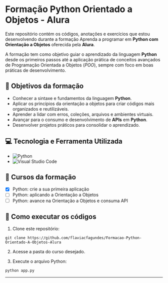 
# Formação Python Orientado a Objetos - Alura

Este repositório contém os códigos, anotações e exercícios que estou desenvolvendo durante a formação Aprenda a programar em **Python com Orientação a Objetos** oferecida pela **Alura**.

A formação tem como objetivo guiar o aprendizado da linguagem **Python** desde os primeiros passos até a aplicação prática de conceitos avançados de Programação Orientada a Objetos (*POO*), sempre com foco em boas práticas de desenvolvimento.

## 🎯 Objetivos da formação

- Conhecer a sintaxe e fundamentos da linguagem **Python**.
- Aplicar os princípios da orientação a objetos para criar códigos mais organizados e reutilizáveis.
- Aprender a lidar com erros, coleções, arquivos e ambientes virtuais.
- Avançar para o consumo e desenvolvimento de **APIs** em **Python**.
- Desenvolver projetos práticos para consolidar o aprendizado.

## 💻 Tecnologia e Ferramenta Utilizada

- ![Python](https://img.shields.io/badge/python-3670A0?style=for-the-badge&logo=python&logoColor=ffdd54)
- ![Visual Studio Code](https://img.shields.io/badge/Visual%20Studio%20Code-0078d7.svg?style=for-the-badge&logo=visual-studio-code&logoColor=white)

## 📌 Cursos da formação

- [x] Python: crie a sua primeira aplicação
- [ ] Python: aplicando a Orientação a Objetos
- [ ] Python: avance na Orientação a Objetos e consuma API

## 🚀 Como executar os códigos

1. Clone este repositório:

~~~
git clone https://github.com/flaviacfagundes/Formacao-Python-Orientado-A-Objetos-Alura
~~~

2. Acesse a pasta do curso desejado.

3. Execute o arquivo Python:

~~~
python app.py
~~~

---
